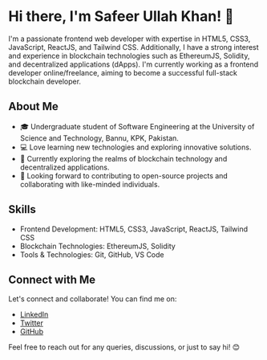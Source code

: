 # Hi there, I'm Safeer Ullah Khan! 👋

I'm a passionate frontend web developer with expertise in HTML5, CSS3, JavaScript, ReactJS, and Tailwind CSS. Additionally, I have a strong interest and experience in blockchain technologies such as EthereumJS, Solidity, and decentralized applications (dApps). I'm currently working as a frontend developer online/freelance, aiming to become a successful full-stack blockchain developer.

## About Me

- 🎓 Undergraduate student of Software Engineering at the University of Science and Technology, Bannu, KPK, Pakistan.
- 💻 Love learning new technologies and exploring innovative solutions.
- 🌱 Currently exploring the realms of blockchain technology and decentralized applications.
- 🚀 Looking forward to contributing to open-source projects and collaborating with like-minded individuals.

## Skills

- Frontend Development: HTML5, CSS3, JavaScript, ReactJS, Tailwind CSS
- Blockchain Technologies: EthereumJS, Solidity
- Tools & Technologies: Git, GitHub, VS Code

## Connect with Me

Let's connect and collaborate! You can find me on:

- [LinkedIn](https://www.linkedin.com/in/safeer-khan-x/)
- [Twitter](https://twitter.com/SafeerKhanDev)
- [GitHub](https://github.com/safeer-dev)

Feel free to reach out for any queries, discussions, or just to say hi! 😊

